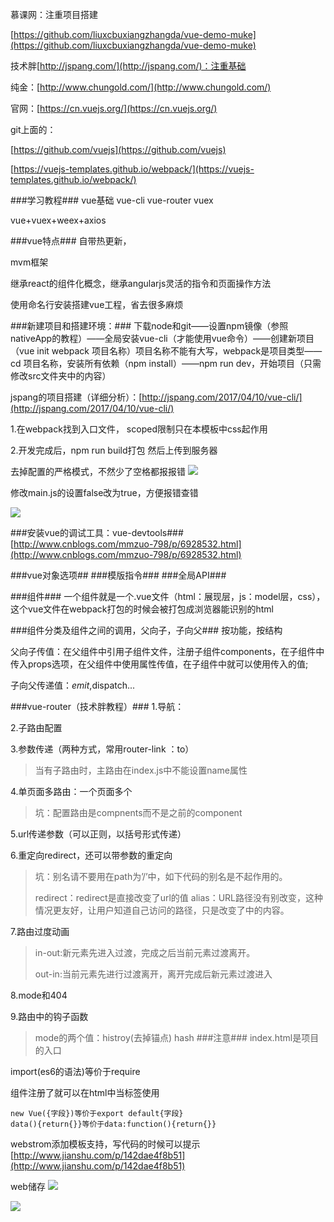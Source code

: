 
慕课网：注重项目搭建

[https://github.com/liuxcbuxiangzhangda/vue-demo-muke](https://github.com/liuxcbuxiangzhangda/vue-demo-muke)

技术胖[http://jspang.com/](http://jspang.com/)：注重基础

纯金：[http://www.chungold.com/](http://www.chungold.com/)


官网：[https://cn.vuejs.org/](https://cn.vuejs.org/)

git上面的：

[https://github.com/vuejs](https://github.com/vuejs)

[https://vuejs-templates.github.io/webpack/](https://vuejs-templates.github.io/webpack/)


###学习教程###
vue基础 vue-cli vue-router vuex

vue+vuex+weex+axios

###vue特点###
自带热更新，

mvm框架

继承react的组件化概念，继承angularjs灵活的指令和页面操作方法

使用命名行安装搭建vue工程，省去很多麻烦

###新建项目和搭建环境：###
下载node和git——设置npm镜像（参照nativeApp的教程）——全局安装vue-cli（才能使用vue命令）——创建新项目（vue init webpack 项目名称）项目名称不能有大写，webpack是项目类型——cd 项目名称，安装所有依赖（npm install）——npm run dev，开始项目（只需修改src文件夹中的内容）

jspang的项目搭建（详细分析）：[http://jspang.com/2017/04/10/vue-cli/](http://jspang.com/2017/04/10/vue-cli/)

1.在webpack找到入口文件，<style scoped></style> scoped限制只在本模板中css起作用

2.开发完成后，npm run build打包 然后上传到服务器

去掉配置的严格模式，不然少了空格都报报错
![](https://i.imgur.com/X42rTW1.png)

修改main.js的设置false改为true，方便报错查错

![](https://i.imgur.com/zFuVrAQ.png)

###安装vue的调试工具：vue-devtools###
[http://www.cnblogs.com/mmzuo-798/p/6928532.html](http://www.cnblogs.com/mmzuo-798/p/6928532.html)


###vue对象选项##
###模版指令###
###全局API###

###组件###
一个组件就是一个.vue文件（html：展现层，js：model层，css），这个vue文件在webpack打包的时候会被打包成浏览器能识别的html

###组件分类及组件之间的调用，父向子，子向父###
按功能，按结构

父向子传值：在父组件中引用子组件文件，注册子组件components，在子组件中传入props选项，在父组件中使用属性传值，在子组件中就可以使用传入的值;

子向父传递值：$emit,$dispatch...

###vue-router（技术胖教程）###
1.导航：<router-link to=""></router-link>

2.子路由配置

3.参数传递（两种方式，常用router-link ：to）
> 当有子路由时，主路由在index.js中不能设置name属性

4.单页面多路由：一个页面多个<router-view>
> 坑：配置路由是compnents而不是之前的component

5.url传递参数（可以正则，以括号形式传递）

6.重定向redirect，还可以带参数的重定向
> 坑：别名请不要用在path为’/’中，如下代码的别名是不起作用的。
> 
> redirect：redirect是直接改变了url的值
alias：URL路径没有别改变，这种情况更友好，让用户知道自己访问的路径，只是改变了<router-view>中的内容。

7.路由过度动画<transition name="">

> in-out:新元素先进入过渡，完成之后当前元素过渡离开。
> 
> out-in:当前元素先进行过渡离开，离开完成后新元素过渡进入

8.mode和404

9.路由中的钩子函数

> mode的两个值：histroy(去掉锚点) hash
###注意###
index.html是项目的入口

import(es6的语法)等价于require

组件注册了就可以在html中当标签使用

    new Vue({字段})等价于export default{字段}
    data(){return{}}等价于data:function(){return{}}



webstrom添加模板支持，写代码的时候可以提示
[http://www.jianshu.com/p/142dae4f8b51](http://www.jianshu.com/p/142dae4f8b51)

web储存
![](https://i.imgur.com/kDhsOZQ.png)

![](https://i.imgur.com/pr1hY4w.png)


